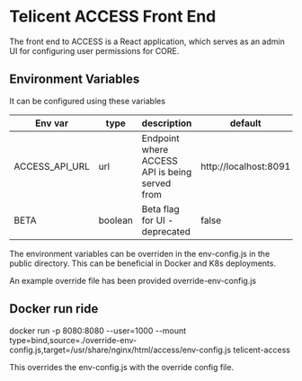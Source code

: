 # Telicent ACCESS Front End

The front end to ACCESS is a React application, which serves as an admin UI for configuring user permissions for CORE. 

## Environment Variables

It can be configured using these variables

| Env var             | type    | description                                                                                                 | default               |
| ------------------- | ------- | ----------------------------------------------------------------------------------------------------------- | --------------------- |
| ACCESS_API_URL      | url     | Endpoint where ACCESS API is being served from                                                              | http://localhost:8091 |
| BETA                | boolean | Beta flag for UI - deprecated                                                                               | false                 |

The environment variables can be overriden in the env-config.js in the public directory.  This can be beneficial in Docker and K8s deployments. 

An example override file has been provided override-env-config.js

## Docker run ride 

docker run -p 8080:8080 --user=1000  --mount type=bind,source=./override-env-config.js,target=/usr/share/nginx/html/access/env-config.js telicent-access

This overrides the env-config.js with the override config file. 